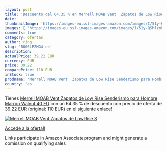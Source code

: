 ```yaml
---
layout: post
title: 'Descuento del 64.35 % en Merrell MOAB Vent  Zapatos de Low Rise S'
date: 
thumbnailImage: 'https://images-eu.ssl-images-amazon.com/images/I/51y-QSMlzyL._SL200_.jpg'
images: [ 'https://images-eu.ssl-images-amazon.com/images/I/51y-QSMlzyL._SL200_.jpg' ]
comments: true
category: ofertas
author: ring
slug: 'B000LP2MG4-es'
description:
actualPrice: 39.22 EUR
currency: EUR
price: 39.22
comparePrice: 110 EUR
inStock: true
prodname: 'Merrell MOAB Vent  Zapatos de Low Rise Senderismo para Hombre  Marrón  Walnut   40 EU'
country: 'es'
---
```


Tienes [Merrell MOAB Vent  Zapatos de Low Rise Senderismo para Hombre  Marrón  Walnut   40 EU](https://www.amazon.es/dp/B000LP2MG4/?tag=tolees-21) con un 64.35 % de descuento con precio de oferta de 39.22 EUR (original: 110 EUR) en el siguiente enlace!

[![Merrell MOAB Vent  Zapatos de Low Rise S](https://images-eu.ssl-images-amazon.com/images/I/51y-QSMlzyL._SL200_.jpg)](https://www.amazon.es/dp/B000LP2MG4/?tag=tolees-21)

[Accede a la oferta!!](https://www.amazon.es/dp/B000LP2MG4/?tag=tolees-21)

Links participate in Amazon Associate program and might generate a comission on qualifying sales


